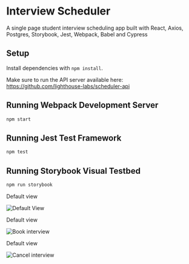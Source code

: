 # Interview Scheduler

A single page student interview scheduling app built with React, Axios, Postgres, Storybook, Jest, Webpack, Babel and Cypress 

## Setup

Install dependencies with `npm install`.

Make sure to run the API server available here: https://github.com/lighthouse-labs/scheduler-api

## Running Webpack Development Server

```sh
npm start
```

## Running Jest Test Framework

```sh
npm test
```

## Running Storybook Visual Testbed

```sh
npm run storybook
```

Default view

![Default View](https://github.com/bloomfieldj/scheduler/blob/master/docs/default.png?raw=true)

Default view

![Book interview](https://github.com/bloomfieldj/scheduler/blob/master/docs/book.png?raw=true)

Default view

![Cancel interview](https://github.com/bloomfieldj/scheduler/blob/master/docs/cancel.png?raw=true)
